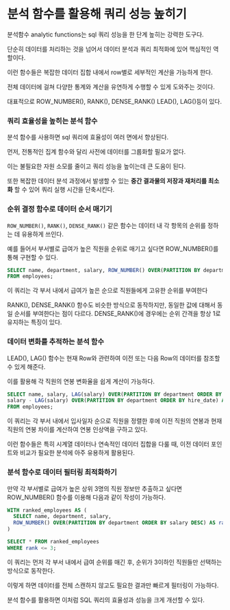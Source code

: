 # 분석 함수를 활용해 쿼리 성능 높히기

분석함수 analytic functions는 sql 쿼리 성능을 한 단계 높히는 강력한 도구다.

단순히 데이터를 처리하는 것을 넘어서 데이터 분석과 쿼리 최적화에 있어 핵심적인 역할이다.

이런 함수들은 복잡한 데이터 집합 내에서 row별로 세부적인 계산을 가능하게 한다.

전체 데이터에 걸쳐 다양한 통계와 계산을 유연하게 수행할 수 있게 도와주는 것이다.

대표적으로 ROW_NUMBER(), RANK(), DENSE_RANK() LEAD(), LAG()등이 있다.

### 쿼리 효율성을 높히는 분석 함수

분석 함수를 사용하면 sql 쿼리에 효율성이 여러 면에서 향상된다.

먼저, 전통적인 집계 함수와 달리 사전에 데이터를 그룹화할 필요가 없다.

이는 불필요한 자원 소모를 줄이고 쿼리 성능을 높이는데 큰 도움이 된다.

또한 복잡한 데이터 분석 과정에서 발생할 수 있는 **중간 결과물의 저장과 재처리를 최소화** 할 수 있어 쿼리 실행 시간을 단축시킨다.

### 순위 결정 함수로 데이터 순서 매기기

`ROW_NUMBER()`, `RANK()`, `DENSE_RANK()` 같은 함수는 데이터 내 각 항목의 순위를 정하는 데 유용하게 쓰인다.

예를 들어서 부서별로 급여가 높은 직원을 순위로 매기고 싶다면 ROW_NUMBER()를 통해 구현할 수 있다.

```sql
SELECT name, department, salary, ROW_NUMBER() OVER(PARTITION BY department ORDER BY salary DESC) AS rank
FROM employees;
```

이 쿼리는 각 부서 내에서 급여가 높은 순으로 직원들에게 고유한 순위를 부여한다

RANK(), DENSE_RANK() 함수도 비슷한 방식으로 동작하지만, 동일한 값에 대해서 동일 순서를 부여한다는 점이 다르다. DENSE_RANK()에 경우에는 순위 간격을 항상 1로 유지하는 특징이 있다.

### 데이터 변화를 추적하는 분석 함수

LEAD(), LAG() 함수는 현재 Row와 관련하여 이전 또는 다음 Row의 데이터를 참조할 수 있게 해준다.

이를 활용해 각 직원의 연봉 변화율을 쉽게 계산이 가능하다.

```sql
SELECT name, salary, LAG(salary) OVER(PARTITION BY department ORDER BY hire_date) AS prev_salary,
salary - LAG(salary) OVER(PARTITION BY department ORDER BY hire_date) AS salary_increase
FROM employees;
```

이 쿼리는 각 부서 내에서 입사일자 순으로 직원을 정렬한 후에 이전 직원의 연봉과 현재 직원의 연봉 차이를 계산하여 연봉 인상액을 구하고 있다.

이런 함수들은 특히 시계열 데이터나 연속적인 데이터 집합을 다룰 때, 이전 데이터 포인트와 비교가 필요한 분석에 아주 유용하게 활용된다.

### 분석 함수로 데이터 필터링 최적화하기

만약 각 부서별로 급여가 높은 상위 3명의 직원 정보만 추출하고 싶다면 ROW_NUMBER() 함수를 이용해 다음과 같이 작성이 가능하다.

```sql
WITH ranked_employees AS (
  SELECT name, department, salary,
  ROW_NUMBER() OVER(PARTITION BY department ORDER BY salary DESC) AS rank
)

SELECT * FROM ranked_employees
WHERE rank <= 3;
```

이 쿼리는 먼저 각 부서 내에서 급여 순위를 매긴 후, 순위가 3이하인 직원들만 선택하는 방식으로 동작한다.

이렇게 하면 데이터를 전체 스캔하지 않고도 필요한 결과만 빠르게 필터링이 가능하다.

분석 함수를 활용하면 이처럼 SQL 쿼리의 효율성과 성능을 크게 개선할 수 있다.